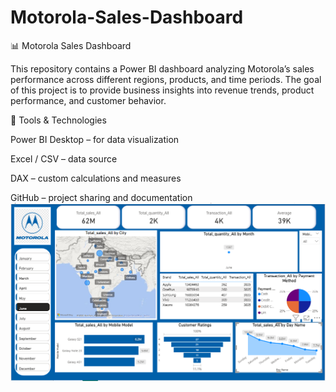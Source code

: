 # Motorola-Sales-Dashboard
📊 Motorola Sales Dashboard

This repository contains a Power BI dashboard analyzing Motorola’s sales performance across different regions, products, and time periods. The goal of this project is to provide business insights into revenue trends, product performance, and customer behavior.

🔧 Tools & Technologies

Power BI Desktop – for data visualization

Excel / CSV – data source

DAX – custom calculations and measures

GitHub – project sharing and documentation
![alt image](https://github.com/SharmaAman1/Motorola-Sales-Dashboard/blob/main/Motorola%20Sales%20Dashboard.png)
